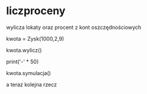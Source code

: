 # liczproceny
wylicza lokaty oraz procent z kont oszczędnościowych

kwota = Zysk(1000,2,9)

kwota.wylicz()

print('-' * 50)

kwota.symulacja()

a teraz kolejna rzecz
